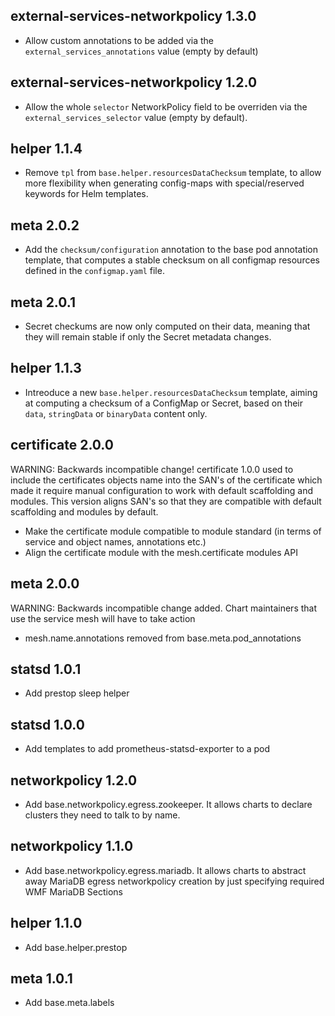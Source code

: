 ## external-services-networkpolicy 1.3.0

- Allow custom annotations to be added via the `external_services_annotations` value (empty by default)

## external-services-networkpolicy 1.2.0

- Allow the whole `selector` NetworkPolicy field to be overriden via the
  `external_services_selector` value (empty by default).

## helper 1.1.4

- Remove `tpl` from `base.helper.resourcesDataChecksum` template, to allow
  more flexibility when generating config-maps with special/reserved keywords
  for Helm templates.

## meta 2.0.2
- Add the `checksum/configuration` annotation to the base pod annotation template,
  that computes a stable checksum on all configmap resources defined in the `configmap.yaml`
  file.

## meta 2.0.1
- Secret checkums are now only computed on their data, meaning that they will remain
  stable if only the Secret metadata changes.

## helper 1.1.3

- Intreoduce a new `base.helper.resourcesDataChecksum` template, aiming at computing
  a checksum of a ConfigMap or Secret, based on their `data`, `stringData` or `binaryData`
  content only.

## certificate 2.0.0

WARNING: Backwards incompatible change!
certificate 1.0.0 used to include the certificates objects name into the SAN's of the certificate which made it
require manual configuration to work with default scaffolding and modules. This version aligns SAN's so that
they are compatible with default scaffolding and modules by default.

- Make the certificate module compatible to module standard (in terms of service and object names, annotations etc.)
- Align the certificate module with the mesh.certificate modules API

## meta 2.0.0

WARNING: Backwards incompatible change added. Chart maintainers that use the
service mesh will have to take action

- mesh.name.annotations removed from base.meta.pod_annotations

## statsd 1.0.1
- Add prestop sleep helper

## statsd 1.0.0
- Add templates to add prometheus-statsd-exporter to a pod

## networkpolicy 1.2.0

- Add base.networkpolicy.egress.zookeeper. It allows charts to declare
 clusters they need to talk to by name.

## networkpolicy 1.1.0

- Add base.networkpolicy.egress.mariadb. It allows charts to abstract away
  MariaDB egress networkpolicy creation by just specifying required WMF MariaDB
  Sections

## helper 1.1.0
- Add base.helper.prestop

## meta 1.0.1

- Add base.meta.labels
